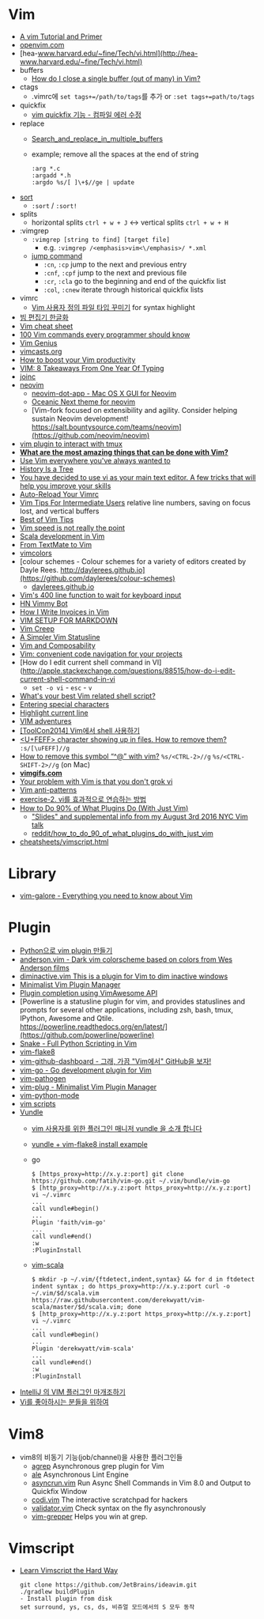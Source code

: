 Vim
===
* [A vim Tutorial and Primer](https://danielmiessler.com/study/vim/)
* [openvim.com](http://www.openvim.com/)
* [hea-www.harvard.edu/~fine/Tech/vi.html](http://hea-www.harvard.edu/~fine/Tech/vi.html)
* buffers
  * [How do I close a single buffer (out of many) in Vim?](http://stackoverflow.com/questions/1269648/how-do-i-close-a-single-buffer-out-of-many-in-vim)
* ctags
  * .vimrc에 `set tags+=/path/to/tags`를 추가 or `:set tags+=path/to/tags`
* quickfix
  * [vim quickfix 기능 - 컴파일 에러 수정](http://sunyzero.tistory.com/223)
* replace
  * [Search_and_replace_in_multiple_buffers](http://vim.wikia.com/wiki/Search_and_replace_in_multiple_buffers)
  * example; remove all the spaces at the end of string

    ```
    :arg *.c
    :argadd *.h
    :argdo %s/[ ]\+$//ge | update
    ```
* [sort](http://vim.wikia.com/wiki/Sort_lines)
  * `:sort` / `:sort!`
* splits
  * horizontal splits `ctrl + w + J` <-> vertical splits `ctrl + w + H`
* :vimgrep
  * `:vimgrep [string to find] [target file]`
    * e.g. `:vimgrep /<emphasis>vim<\/emphasis>/ *.xml`
  * [jump command](http://stackoverflow.com/questions/7880372/how-to-jump-between-patterns-when-using-vimgrep-quickfix-list)
    * `:cn`, `:cp` jump to the next and previous entry
    * `:cnf`, `:cpf` jump to the next and previous file
    * `:cr`, `:cla` go to the beginning and end of the quickfix list
    * `:col`, `:cnew` iterate through historical quickfix lists
* vimrc
  * [Vim 사용자 정의 파일 타입 꾸미기](http://www.popit.kr/adding-custom-file-type-in-vim/) for syntax highlight
* [빔 편집기 한글화](http://vim-ko.github.io/)
* [Vim cheat sheet](http://csnipp.com/s/69/-Vim-Cheat-Sheet)
* [100 Vim commands every programmer should know](http://www.catswhocode.com/blog/100-vim-commands-every-programmer-should-know)
* [Vim Genius](http://www.vimgenius.com/)
* [vimcasts.org](http://vimcasts.org/)
* [How to boost your Vim productivity](http://sheerun.net/2014/03/21/how-to-boost-your-vim-productivity/)
* [VIM: 8 Takeaways From One Year Of Typing](http://sankho.github.io/web_log/2015/08/02/vim-8-takeaways-from-one-year-of-typing.html)
* [joinc](http://www.joinc.co.kr/modules/moniwiki/wiki.php/Site/Vim)
* [neovim](http://neovim.org/)
  * [neovim-dot-app - Mac OS X GUI for Neovim](https://github.com/rogual/neovim-dot-app)
  * [Oceanic Next theme for neovim](https://github.com/mhartington/oceanic-next)
  * [Vim-fork focused on extensibility and agility. Consider helping sustain Neovim development! https://salt.bountysource.com/teams/neovim](https://github.com/neovim/neovim)
* [vim plugin to interact with tmux](https://github.com/benmills/vimux)
* **[What are the most amazing things that can be done with Vim?](https://www.quora.com/What-are-the-most-amazing-things-that-can-be-done-with-Vim)**
* [Use Vim everywhere you've always wanted to](https://github.com/cknadler/vim-anywhere)
* [History Is a Tree](http://ideasintosoftware.com/history-is-a-tree/)
* [You have decided to use vi as your main text editor. A few tricks that will help you improve your skills](https://david.padilla.cc/posts/12-you-have-decided-to-use-vi-as-your-main-text-editor-a-few-tricks-to-improve-your-skills)
* [Auto-Reload Your Vimrc](http://www.bestofvim.com/tip/auto-reload-your-vimrc/)
* [Vim Tips For Intermediate Users](http://ideasintosoftware.com/vim-productivity-tips/) relative line numbers, saving on focus lost, and vertical buffers
* [Best of Vim Tips](http://zzapper.co.uk/vimtips.html)
* [Vim speed is not really the point](https://wrongsideofmemphis.wordpress.com/2013/03/27/vim-speed-is-not-really-the-point/)
* [Scala development in Vim](https://advancedweb.hu/2015/06/11/vim-scala/)
* [From TextMate to Vim](http://pchm.co/from-textmate-to-vim/)
* [vimcolors](http://vimcolors.com/)
* [colour schemes - Colour schemes for a variety of editors created by Dayle Rees. http://daylerees.github.io](https://github.com/daylerees/colour-schemes)
  * [daylerees.github.io](http://daylerees.github.io/)
* [Vim's 400 line function to wait for keyboard input](http://geoff.greer.fm/vim/#realwaitforchar)
* [HN Vimmy Bot](http://hnvimmybot.com/)
* [How I Write Invoices in Vim](http://jezenthomas.com/how-i-write-invoices-in-vim/)
* [VIM SETUP FOR MARKDOWN](http://www.swamphogg.com/2015/vim-setup/)
* [Vim Creep](http://www.norfolkwinters.com/vim-creep/)
* [A Simpler Vim Statusline](http://www.blaenkdenum.com/posts/a-simpler-vim-statusline/)
* [Vim and Composability](http://ferd.ca/vim-and-composability.html)
* [Vim: convenient code navigation for your projects](http://dmitryfrank.com/articles/vim_project_code_navigation)
* [How do I edit current shell command in VI](http://apple.stackexchange.com/questions/88515/how-do-i-edit-current-shell-command-in-vi
  * `set -o vi` - `esc` - `v`
* [What's your best Vim related shell script?](https://www.reddit.com/r/vim/comments/3oo156/whats_your_best_vim_related_shell_script/)
* [Entering special characters](http://vim.wikia.com/wiki/Entering_special_characters)
* [Highlight current line](http://vim.wikia.com/wiki/Highlight_current_line)
* [VIM adventures](http://vim-adventures.com/)
* [[ToolCon2014] Vim에서 shell 사용하기](https://www.youtube.com/watch?v=_LJNar5tDfY&feature=youtu.be)
* [<U+FEFF> character showing up in files. How to remove them?](http://stackoverflow.com/questions/7297888/ufeff-character-showing-up-in-files-how-to-remove-them) `:s/[\uFEFF]//g`
* [How to remove this symbol “^@” with vim?](http://superuser.com/questions/75130/how-to-remove-this-symbol-with-vim) `%s/<CTRL-2>//g` `%s/<CTRL-SHIFT-2>//g` (on Mac)
* **[vimgifs.com](http://vimgifs.com)**
* [Your problem with Vim is that you don't grok vi](http://stackoverflow.com/questions/1218390/what-is-your-most-productive-shortcut-with-vim/1220118#1220118)
* [Vim anti-patterns](https://sanctum.geek.nz/arabesque/vim-anti-patterns/)
* [exercise-2. vi를 효과적으로 연습하는 방법](https://www.youtube.com/watch?v=_dZk_jv5WlQ)
* [How to Do 90% of What Plugins Do (With Just Vim)](https://youtu.be/XA2WjJbmmoM)
  * ["Slides" and supplemental info from my August 3rd 2016 NYC Vim talk](https://github.com/mcantor/no_plugins)
  * [reddit/how_to_do_90_of_what_plugins_do_with_just_vim](https://www.reddit.com/r/vim/comments/5607lj/how_to_do_90_of_what_plugins_do_with_just_vim/)
* [cheatsheets/vimscript.html](http://ricostacruz.com/cheatsheets/vimscript.html)

# Library
* [vim-galore - Everything you need to know about Vim](https://github.com/mhinz/vim-galore/)

# Plugin
* [Python으로 vim plugin 만들기](http://www.slideshare.net/mysqlguru/python-vim-plugin)
* [anderson.vim - Dark vim colorscheme based on colors from Wes Anderson films](https://github.com/gilgigilgil/anderson.vim)
* [diminactive.vim This is a plugin for Vim to dim inactive windows](https://github.com/blueyed/vim-diminactive)
* [Minimalist Vim Plugin Manager](https://github.com/junegunn/vim-plug)
* [Plugin completion using VimAwesome API](https://gist.github.com/junegunn/5dff641d68d20ba309ce)
* [Powerline is a statusline plugin for vim, and provides statuslines and prompts for several other applications, including zsh, bash, tmux, IPython, Awesome and Qtile. https://powerline.readthedocs.org/en/latest/](https://github.com/powerline/powerline)
* [Snake - Full Python Scripting in Vim](https://github.com/amoffat/snake)
* [vim-flake8](https://github.com/nvie/vim-flake8)
* [vim-github-dashboard - 그래, 가끔 "Vim에서" GitHub을 보자!](http://tech.kakao.com/2016/03/03/vim-github-dashboard/)
* [vim-go - Go development plugin for Vim](https://github.com/fatih/vim-go)
* [vim-pathogen](https://github.com/tpope/vim-pathogen)
* [vim-plug - Minimalist Vim Plugin Manager](https://github.com/junegunn/vim-plug)
* [vim-python-mode](https://github.com/klen/python-mode)
* [vim scripts](http://vim-scripts.org/vim/scripts.html)
* [Vundle](https://github.com/VundleVim/Vundle.vim)
  * [vim 사용자를 위한 플러그인 매니저 vundle 을 소개 합니다](https://kldp.org/node/125263?destination=node%2F125263)
  * [vundle + vim-flake8 install example](https://gist.github.com/hyunjun/f4103247e247bc802b90)
  * go

    ```
    $ [https_proxy=http://x.y.z:port] git clone https://github.com/fatih/vim-go.git ~/.vim/bundle/vim-go
    $ [http_proxy=http://x.y.z:port https_proxy=http://x.y.z:port] vi ~/.vimrc
    ...
    call vundle#begin()
    ...
    Plugin 'faith/vim-go'
    ...
    call vundle#end()
    :w
    :PluginInstall
    ```
  * [vim-scala](https://github.com/derekwyatt/vim-scala)

    ```
    $ mkdir -p ~/.vim/{ftdetect,indent,syntax} && for d in ftdetect indent syntax ; do https_proxy=http://x.y.z:port curl -o ~/.vim/$d/scala.vim https://raw.githubusercontent.com/derekwyatt/vim-scala/master/$d/scala.vim; done
    $ [http_proxy=http://x.y.z:port https_proxy=http://x.y.z:port] vi ~/.vimrc
    ...
    call vundle#begin()
    ...
    Plugin 'derekwyatt/vim-scala'
    ...
    call vundle#end()
    :w
    :PluginInstall
    ```
* [IntelliJ 의 VIM 플러그인 마개조하기](http://woowabros.github.io/tools/2016/06/18/ideavim-customize-00.html)
* [Vi를 좋아하시는 분들을 위하여](http://greatkim91.tistory.com/m/196)

# Vim8
* vim8의 비동기 기능(job/channel)을 사용한 플러그인들
  * [agrep](https://github.com/ramele/agrep) Asynchronous grep plugin for Vim
  * [ale](https://github.com/w0rp/ale) Asynchronous Lint Engine
  * [asyncrun.vim](https://github.com/skywind3000/asyncrun.vim) Run Async Shell Commands in Vim 8.0 and Output to Quickfix Window
  * [codi.vim](https://github.com/metakirby5/codi.vim) The interactive scratchpad for hackers
  * [validator.vim](https://github.com/maralla/validator.vim) Check syntax on the fly asynchronously
  * [vim-grepper](https://github.com/mhinz/vim-grepper) Helps you win at grep.

# Vimscript
* [Learn Vimscript the Hard Way](http://learnvimscriptthehardway.stevelosh.com/)

  ```
  git clone https://github.com/JetBrains/ideavim.git
  ./gradlew buildPlugin
  - Install plugin from disk
  set surround, ys, cs, ds, 비쥬얼 모드에서의 S 모두 동작
  ```

